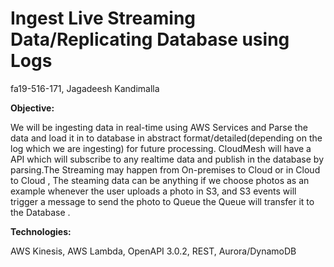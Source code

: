 # Ingest Live Streaming Data/Replicating Database using Logs

fa19-516-171, Jagadeesh Kandimalla

**Objective:**

We will be ingesting data in real-time using AWS Services and Parse the data and load it in to database in abstract format/detailed(depending on the log which we are ingesting) for future processing.
CloudMesh will have a API which will subscribe to any realtime data and publish in the database by parsing.The Streaming may happen from On-premises to Cloud or in Cloud to Cloud , 
The steaming data can be anything if we choose photos as an example whenever the user uploads a photo in S3, 
and S3 events will trigger a message to send the photo to Queue the Queue will transfer it to the Database .

**Technologies:**

AWS Kinesis,
AWS Lambda,
OpenAPI 3.0.2,
REST,
Aurora/DynamoDB
